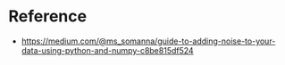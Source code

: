 # Reference
- https://medium.com/@ms_somanna/guide-to-adding-noise-to-your-data-using-python-and-numpy-c8be815df524
